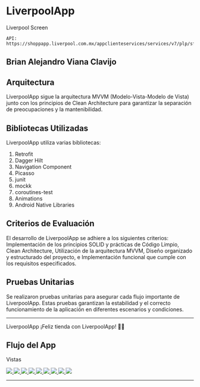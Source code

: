 <h1>LiverpoolApp</h1>
    <p>Liverpool Screen</p>

    API:  https://shoppapp.liverpool.com.mx/appclienteservices/services/v7/plp/sf

  <h2>Brian Alejandro Viana Clavijo</h2>
    <h2>Arquitectura</h2>
    <p>LiverpoolApp sigue la arquitectura MVVM (Modelo-Vista-Modelo de Vista) junto con los principios de Clean Architecture para garantizar la separación de preocupaciones y la mantenibilidad.</p>

  <h2>Bibliotecas Utilizadas</h2>
    <p>LiverpoolApp utiliza varias bibliotecas:</p>
      <ol>
        <li>Retrofit</li>
        <li>Dagger Hilt</li>
        <li>Navigation Component</li>
        <li>Picasso</li>
        <li>junit</li>
        <li>mockk</li>
        <li>coroutines-test</li>
        <li>Animations</li>
        <li>Android Native Libraries</li>
    </ol>

  <h2>Criterios de Evaluación</h2>
    <p>El desarrollo de LiverpoolApp se adhiere a los siguientes criterios: Implementación de los principios SOLID y prácticas de Código Limpio, Clean Architecture,  Utilización de la arquitectura MVVM, Diseño organizado y estructurado del proyecto, e Implementación funcional que cumple con los requisitos especificados.</p>
    <h2>Pruebas Unitarias</h2>
<p>Se realizaron pruebas unitarias para asegurar cada flujo importante de LiverpoolApp. Estas pruebas garantizan la estabilidad y el correcto funcionamiento de la aplicación en diferentes escenarios y condiciones.</p>


  <hr>

  <p>LiverpoolApp ¡Feliz tienda con LiverpoolApp! 🚀📱</p>
  

<h2>Flujo del App</h2>

<p>Vistas</p>
<a href="https://github.com/BrianVianaC7/StoriBrianVianaChallenge">
    <img src="https://github.com/BrianVianaC7/Liverpool_Challenge_BrianViana/assets/120147778/8ede6471-81e4-4e4b-85ef-3852752b99f9">
</a>
<a href="https://github.com/BrianVianaC7/StoriBrianVianaChallenge">
    <img src="https://github.com/BrianVianaC7/Liverpool_Challenge_BrianViana/assets/120147778/2de95fb9-dddd-4ce2-a8c2-d361f17897ee">
</a>
<a href="https://github.com/BrianVianaC7/StoriBrianVianaChallenge">
    <img src="https://github.com/BrianVianaC7/Liverpool_Challenge_BrianViana/assets/120147778/6011865e-9dc9-4d5b-8778-be25084d1a48">
</a>
<a href="https://github.com/BrianVianaC7/StoriBrianVianaChallenge">
    <img src="https://github.com/BrianVianaC7/Liverpool_Challenge_BrianViana/assets/120147778/000d2218-eb85-4a8b-adaa-05469092f5f9">
</a>
<a href="https://github.com/BrianVianaC7/StoriBrianVianaChallenge">
    <img src="https://github.com/BrianVianaC7/Liverpool_Challenge_BrianViana/assets/120147778/2b6d8989-26e5-42ba-b52b-45e50125b085">
</a>
<a href="https://github.com/BrianVianaC7/StoriBrianVianaChallenge">
    <img src="https://github.com/BrianVianaC7/Liverpool_Challenge_BrianViana/assets/120147778/b2087d85-5268-4ce5-bd49-86013cc7acf8">
</a>
<a href="https://github.com/BrianVianaC7/StoriBrianVianaChallenge">
    <img src="https://github.com/BrianVianaC7/Liverpool_Challenge_BrianViana/assets/120147778/2f98f633-85ab-49ca-b178-a88c45fd08c0">
</a>
<a href="https://github.com/BrianVianaC7/StoriBrianVianaChallenge">
    <img src="https://github.com/BrianVianaC7/Liverpool_Challenge_BrianViana/assets/120147778/c3aff54a-e85e-4ca3-8dc9-8b61ecb513d9">
</a>
<a href="https://github.com/BrianVianaC7/StoriBrianVianaChallenge">
    <img src="https://github.com/BrianVianaC7/Liverpool_Challenge_BrianViana/assets/120147778/78b9a8a2-1010-4c7e-917a-d267f1999eca">
</a>
<hr>


 





 




